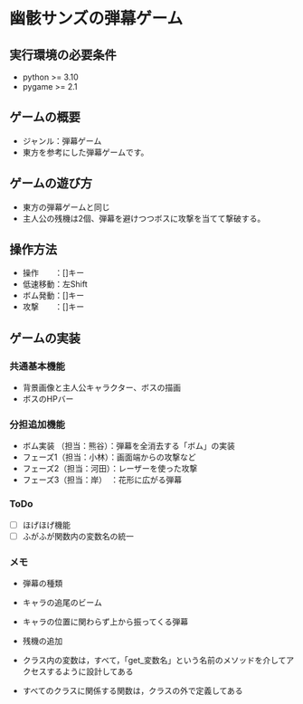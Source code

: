 # 幽骸サンズの弾幕ゲーム

## 実行環境の必要条件
* python >= 3.10
* pygame >= 2.1

## ゲームの概要
* ジャンル：弾幕ゲーム
* 東方を参考にした弾幕ゲームです。

## ゲームの遊び方
* 東方の弾幕ゲームと同じ
* 主人公の残機は2個、弾幕を避けつつボスに攻撃を当てて撃破する。

## 操作方法
* 操作　　：[]キー
* 低速移動：左Shift
* ボム発動：[]キー
* 攻撃　　：[]キー

## ゲームの実装
### 共通基本機能
* 背景画像と主人公キャラクター、ボスの描画
* ボスのHPバー

### 分担追加機能
* ボム実装 （担当：熊谷）：弾幕を全消去する「ボム」の実装
* フェーズ1（担当：小林）：画面端からの攻撃など
* フェーズ2（担当：河田）：レーザーを使った攻撃
* フェーズ3（担当：岸）　：花形に広がる弾幕

### ToDo
- [ ] ほげほげ機能
- [ ] ふがふが関数内の変数名の統一

### メモ
* 弾幕の種類
* キャラの追尾のビーム
* キャラの位置に関わらず上から振ってくる弾幕
* 残機の追加

* クラス内の変数は，すべて，「get_変数名」という名前のメソッドを介してアクセスするように設計してある
* すべてのクラスに関係する関数は，クラスの外で定義してある
